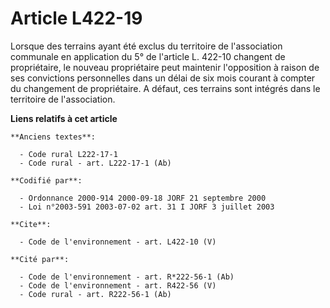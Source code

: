 # Article L422-19

Lorsque des terrains ayant été exclus du territoire de l'association communale en application du 5° de l'article L. 422-10
changent de propriétaire, le nouveau propriétaire peut maintenir l'opposition à raison de ses convictions personnelles dans
un délai de six mois courant à compter du changement de propriétaire. A défaut, ces terrains sont intégrés dans le territoire
de l'association.

**Liens relatifs à cet article**

	**Anciens textes**:

	  - Code rural L222-17-1
	  - Code rural - art. L222-17-1 (Ab)

	**Codifié par**:

	  - Ordonnance 2000-914 2000-09-18 JORF 21 septembre 2000
	  - Loi n°2003-591 2003-07-02 art. 31 I JORF 3 juillet 2003

	**Cite**:

	  - Code de l'environnement - art. L422-10 (V)

	**Cité par**:

	  - Code de l'environnement - art. R*222-56-1 (Ab)
	  - Code de l'environnement - art. R422-56 (V)
	  - Code rural - art. R222-56-1 (Ab)
